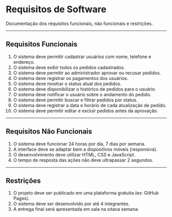 # Requisitos de Software

Documentação dos requisitos funcionais, não funcionais e restrições.

---

## Requisitos Funcionais

1. O sistema deve permitir cadastrar usuários com nome, telefone e endereço.
2. O sistema deve exibir todos os pedidos cadastrados.
3. O sistema deve permitir ao administrador aprovar ou recusar pedidos.
4. O sistema deve registrar os pagamentos dos usuários.
5. O sistema deve mostrar o status atual dos pedidos.
6. O sistema deve disponibilizar o histórico de pedidos para o usuário.
7. O sistema deve notificar o usuário sobre o andamento do pedido.
8. O sistema deve permitir buscar e filtrar pedidos por status.
9. O sistema deve registrar a data e horário de cada atualização de pedido.
10. O sistema deve permitir editar e excluir pedidos antes da aprovação.

---

## Requisitos Não Funcionais

1. O sistema deve funcionar 24 horas por dia, 7 dias por semana.
2. A interface deve se adaptar bem a dispositivos móveis (responsiva).
3. O desenvolvimento deve utilizar HTML, CSS e JavaScript.
4. O tempo de resposta das ações não deve ultrapassar 2 segundos.

---

## Restrições

1. O projeto deve ser publicado em uma plataforma gratuita (ex: GitHub Pages).
2. O sistema deve ser desenvolvido por até 4 integrantes.
3. A entrega final será apresentada em sala na oitava semana.
